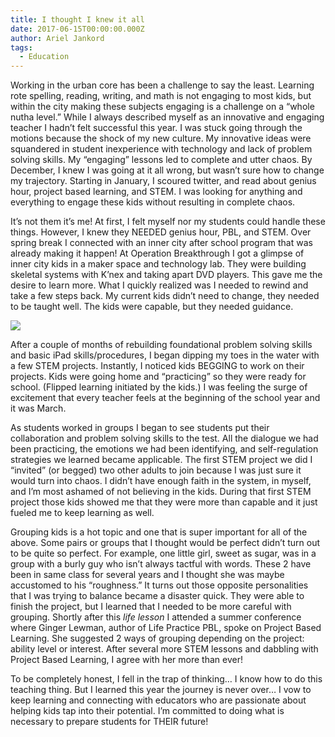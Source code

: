 ```yaml
---
title: I thought I knew it all
date: 2017-06-15T00:00:00.000Z
author: Ariel Jankord
tags:
  - Education
---
```


Working in the urban core has been a challenge to say the least. Learning rote spelling, reading, writing, and math is not engaging to most kids, but within the city making these subjects engaging is a challenge on a “whole nutha level.” While I always described myself as an innovative and engaging teacher I hadn’t felt successful this year. I was stuck going through the motions because the shock of my new culture. My innovative ideas were squandered in student inexperience with technology and lack of problem solving skills. My “engaging” lessons led to complete and utter chaos. By December, I knew I was going at it all wrong, but wasn’t sure how to change my trajectory. Starting in January, I scoured twitter, and read about genius hour, project based learning, and STEM. I was looking for anything and everything to engage these kids without resulting in complete chaos.

It’s not them it’s me! At first, I felt myself nor my students could handle these things. However, I knew they NEEDED genius hour, PBL, and STEM. Over spring break I connected with an inner city after school program that was already making it happen! At Operation Breakthrough I got a glimpse of inner city kids in a maker space and technology lab. They were building skeletal systems with K’nex and taking apart DVD players. This gave me the desire to learn more. What I quickly realized was I needed to rewind and take a few steps back. My current kids didn’t need to change, they needed to be taught well. The kids were capable, but they needed guidance.

![](../../static/img/i-thought-i-knew-it-all.jpeg)

After a couple of months of rebuilding foundational problem solving skills and basic iPad skills/procedures, I began dipping my toes in the water with a few STEM projects. Instantly, I noticed kids BEGGING to work on their projects. Kids were going home and “practicing” so they were ready for school. (Flipped learning initiated by the kids.) I was feeling the surge of excitement that every teacher feels at the beginning of the school year and it was March.

As students worked in groups I began to see students put their collaboration and problem solving skills to the test. All the dialogue we had been practicing, the emotions we had been identifying, and self-regulation strategies we learned became applicable. The first STEM project we did I “invited” (or begged) two other adults to join because I was just sure it would turn into chaos. I didn’t have enough faith in the system, in myself, and I’m most ashamed of not believing in the kids. During that first STEM project those kids showed me that they were more than capable and it just fueled me to keep learning as well.

Grouping kids is a hot topic and one that is super important for all of the above. Some pairs or groups that I thought would be perfect didn’t turn out to be quite so perfect. For example, one little girl, sweet as sugar, was in a group with a burly guy who isn’t always tactful with words. These 2 have been in same class for several years and I thought she was maybe accustomed to his “roughness.” It turns out those opposite personalities that I was trying to balance became a disaster quick. They were able to finish the project, but I learned that I needed to be more careful with grouping. Shortly after this *life lesson* I attended a summer conference where Ginger Lewman, author of Life Practice PBL, spoke on Project Based Learning. She suggested 2 ways of grouping depending on the project: ability level or interest. After several more STEM lessons and dabbling with Project Based Learning, I agree with her more than ever!

To be completely honest, I fell in the trap of thinking… I know how to do this teaching thing. But I learned this year the journey is never over… I vow to keep learning and connecting with educators who are passionate about helping kids tap into their potential. I’m committed to doing what is necessary to prepare students for THEIR future!
